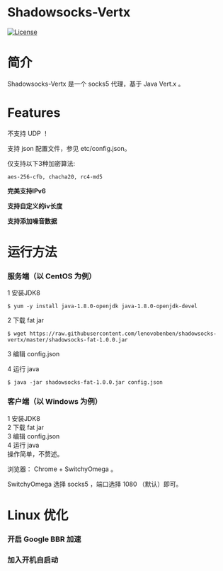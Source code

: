Shadowsocks-Vertx
================

[![License](http://img.shields.io/:license-apache-blue.svg?style=flat-square)](http://www.apache.org/licenses/LICENSE-2.0.html)

简介
===========

Shadowsocks-Vertx 是一个 socks5 代理，基于 Java Vert.x 。

Features
===========

不支持 UDP ！

支持 json 配置文件，参见 etc/config.json。 

仅支持以下3种加密算法:

    aes-256-cfb, chacha20, rc4-md5


**完美支持IPv6**

**支持自定义的iv长度**

**支持添加噪音数据**


运行方法
===========

### 服务端（以 CentOS 为例）
1 安装JDK8
```
$ yum -y install java-1.8.0-openjdk java-1.8.0-openjdk-devel
```

2 下载 fat jar
```
$ wget https://raw.githubusercontent.com/lenovobenben/shadowsocks-vertx/master/shadowsocks-fat-1.0.0.jar
```

3 编辑 config.json

4 运行 java
```
$ java -jar shadowsocks-fat-1.0.0.jar config.json
```

### 客户端（以 Windows 为例）
1 安装JDK8  
2 下载 fat jar  
3 编辑 config.json  
4 运行 java  
操作简单，不赘述。

浏览器： Chrome + SwitchyOmega 。

SwitchyOmega 选择 socks5 ，端口选择 1080 （默认）即可。


Linux 优化
===========

### 开启 Google BBR 加速

### 加入开机自启动

